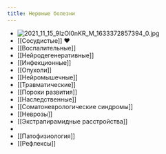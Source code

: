 ```yaml
---
title: Нервные болезни
---
```


- ![2021_11_15_9IzOI0nKR_M_1633372857394_0.jpg](https://cdn.logseq.com/%2F90d07cd0-0c20-405f-b80f-bbc874a0823a7fadf7cc-d669-4d87-90e1-b0d4e8e7afa62021_11_15_9IzOI0nKR_M_1633372857394_0.jpg?Expires=4790526577&Signature=WULlpXrfacb4LvBsRRMwPirmThm6RaSk3~rFKtIm8yK19bHxrofqUbuNtG9P4Ffy4HQFJZ5AQWMKQuK3iwgjBuB7ThPuoq8iGM9Vo0y40pL9OqSEJMhFBf9HwEopFfpVdbB5jcTps11w4bO6~K~Z4dnZfTIJI-vx0xALfOJmXxtu0NYuZSt1HhwfIiBDHVsDgOQ6nvQjIF3rNcESEt1js9r0LjsiH1iE8suK5ykJnnM8PDqG2WYZngHKnXuHliCT87Sm1PoUhAZ2tAQJwPjgFFrN~WwbM4-n5Hu5-M8omyULMWpXZcV1YcYugmpRwiW4ul0ch3N0oLJGI3Nxuj7HoA__&Key-Pair-Id=APKAJE5CCD6X7MP6PTEA)
- [[Сосудистые]] ♥
- [[Воспалительные]]
- [[Нейродегенеративные]]
- [[Инфекционные]]
- [[Опухоли]]
- [[Нейромышечные]]
- [[Травматические]]
- [[Пороки развития]]
- [[Наследственные]]
- [[Соматоневрологические синдромы]]
- [[Неврозы]]
- [[Экстрапирамидные расстройства]]
-
- [[Патофизиология]]
- [[Рефлексы]]
